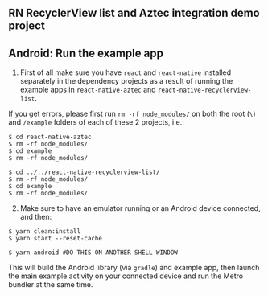 ## RN RecyclerView list and Aztec integration demo project

## Android: Run the example app

1. First of all make sure you have `react` and `react-native` installed separately in the dependency projects as a result of running the example apps in  `react-native-aztec` and `react-native-recyclerview-list`.

If you get errors, please first run `rm -rf node_modules/` on both the root (`\`) and `/example` folders of each of these 2 projects, i.e.:

```
$ cd react-native-aztec
$ rm -rf node_modules/
$ cd example
$ rm -rf node_modules/

$ cd ../../react-native-recyclerview-list/
$ rm -rf node_modules/
$ cd example
$ rm -rf node_modules/

```


2. Make sure to have an emulator running or an Android device connected, and then:

```
$ yarn clean:install
$ yarn start --reset-cache

$ yarn android #DO THIS ON ANOTHER SHELL WINDOW
```

This will build the Android library (via `gradle`) and example app, then launch the main example activity on your connected device and run the Metro bundler at the same time.


